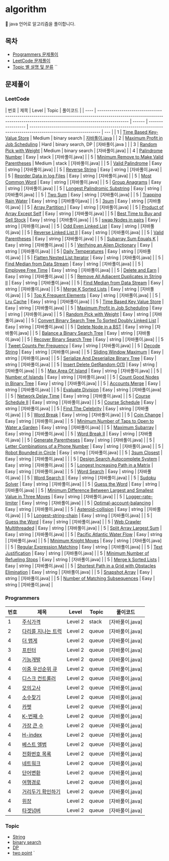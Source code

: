 # algorithm

:gift: java 언어로 알고리즘을 풀이합니다.

## 목차

- [Programmers 문제풀이](#programmers)
- [LeetCode 문제풀이](#leetcode)
- [Topic 별 설명 및 분류](#카테고리)
  ``

## 문제풀이

### LeetCode

| 번호 | 제목                                                                                                                                                                        | Level  | Topic             | 풀이코드                                                                                                          |
| ---- | --------------------------------------------------------------------------------------------------------------------------------------------------------------------------- | ------ | ----------------- | ----------------------------------------------------------------------------------------------------------------- | --- |
| 1    | [Time Based Key-Value Store](https://leetcode.com/problems/time-based-key-value-store/)                                                                                     | Medium | binary search     | [자바풀이.java](https://github.com/jstella96/algorithm/blob/main/leetcode/Medium/time-based-key-value-store.java) |
| 2    | [Maximum Profit in Job Scheduling](https://leetcode.com/problems/maximum-profit-in-job-scheduling/)                                                                         | Hard   | binary search, DP | [자바풀이.java ]                                                                                                  |
| 3    | [Random Pick with Weight](https://leetcode.com/problems/random-pick-with-weight/)                                                                                           | Medium | binary search     | [자바풀이.java]                                                                                                   |
| 4    | [Palindrome Number](https://leetcode.com/problems/palindrome-number/)                                                                                                       | Easy   | stack             | [자바풀이.java]                                                                                                   |
| 5    | [Minimum Remove to Make Valid Parentheses](https://leetcode.com/problems/minimum-remove-to-make-valid-parentheses/)                                                         | Medium | stack             | [자바풀이.java]                                                                                                   |
| 5    | [Valid Palindrome](https://leetcode.com/problems/valid-palindrome/)                                                                                                         | Easy   | string            | [자바풀이.java]                                                                                                   |
| 5    | [Reverse String](https://leetcode.com/problems/reverse-string/)                                                                                                             | Easy   | string            | [자바풀이.java]                                                                                                   |
| 5    | [Reorder Data in log Files](https://leetcode.com/problems/reorder-data-in-log-files/)                                                                                       | Easy   | string            | [자바풀이.java]                                                                                                   |
| 5    | [Most Common Word](https://leetcode.com/problems/most-common-word/)                                                                                                         | Easy   | string            | [자바풀이.java]                                                                                                   |
| 5    | [Group Anagrams](https://leetcode.com/problems/group-anagrams/)                                                                                                             | Easy   | string            | [자바풀이.java]                                                                                                   |
| 5    | [Longest Palindromic Substring](https://leetcode.com/problems/longest-palindromic-substring/)                                                                               | Easy   | string            | [자바풀이.java]                                                                                                   |
| 5    | [Two Sum](https://leetcode.com/problems/two-sum/)                                                                                                                           | Easy   | string            | [자바풀이.java]                                                                                                   |
| 5    | [Trapping Rain Water](https://leetcode.com/problems/trapping-rain-water/)                                                                                                   | Easy   | string            | [자바풀이java]                                                                                                    |
| 5    | [3sum](https://leetcode.com/problems/3sum/)                                                                                                                                 | Easy   | string            | [자바풀이.java]                                                                                                   |
| 5    | [Array Partition I](https://leetcode.com/problems/array-partition-i/)                                                                                                       | Easy   | string            | [자바풀이.java]                                                                                                   |
| 5    | [Product of Array Except Self](https://leetcode.com/problems/product-of-array-except-self/)                                                                                 | Easy   | string            | [자바풀이.java]                                                                                                   |
| 5    | [Best Time to Buy and Sell Stock](https://leetcode.com/problems/best-time-to-buy-and-sell-stock/)                                                                           | Easy   | string            | [자바풀이.java]                                                                                                   |
| 5    | [swap Nodes in pairs](https://leetcode.com/problems/swap-nodes-in-pairs/)                                                                                                   | Easy   | string            | [자바풀이.java]                                                                                                   |
| 5    | [Odd Even Linked List](https://leetcode.com/problems/odd-even-linked-list/)                                                                                                 | Easy   | string            | [자바풀이.java]                                                                                                   |
| 5    | [Reverse Linked List II](https://leetcode.com/problems/reverse-linked-list-ii/)                                                                                             | Easy   | string            | [자바풀이.java]                                                                                                   |
| 5    | [Valid Parentheses](https://leetcode.com/problems/valid-parentheses/)                                                                                                       | Easy   | string            | [자바풀이.java]                                                                                                   |
| 5    | [Subarray Sum Equals K](https://leetcode.com/problems/subarray-sum-equals-k/)                                                                                               | Easy   | string            | [자바풀이.java]                                                                                                   |
| 5    | [Verifying an Alien Dictionary](https://leetcode.com/problems/verifying-an-alien-dictionary/)                                                                               | Easy   | string            | [자바풀이.java]                                                                                                   |
| 5    | [Daily Temperatures](https://leetcode.com/problems/daily-temperatures/)                                                                                                     | Easy   | string            | [자바풀이.java]                                                                                                   |
| 5    | [Flatten Nested List Iterator](https://leetcode.com/problems/flatten-nested-list-iterator/)                                                                                 | Easy   | string            | [자바풀이.java]                                                                                                   |
| 5    | [Find Median from Data Stream](https://leetcode.com/problems/find-median-from-data-stream/)                                                                                 | Easy   | string            | [자바풀이.java]                                                                                                   |
| 5    | [Employee Free Time](https://leetcode.com/problems/employee-free-time/)                                                                                                     | Easy   | string            | [자바풀이.java]                                                                                                   |
| 5    | [Delete and Earn](https://leetcode.com/problems/delete-and-earn/)                                                                                                           | Easy   | string            | [자바풀이.java]                                                                                                   |
| 5    | [Remove All Adjacent Duplicates in String II](https://leetcode.com/problems/remove-all-adjacent-duplicates-in-string-ii/)                                                   | Easy   | string            | [자바풀이.java]                                                                                                   |
| 5    | [Find Median from Data Stream](https://leetcode.com/problems/merge-intervals/)                                                                                              | Easy   | string            | [자바풀이.java]                                                                                                   |
| 5    | [Merge K Sorted Lists](https://leetcode.com/problems/merge-k-sorted-lists/)                                                                                                 | Easy   | string            | [자바풀이.java]                                                                                                   |
| 5    | [Top K Frequent Elements](https://leetcode.com/problems/top-k-frequent-elements/)                                                                                           | Easy   | string            | [자바풀이.java]                                                                                                   |
| 5    | [Lru Cache](https://leetcode.com/problems/lru-cache/)                                                                                                                       | Easy   | string            | [자바풀이.java]                                                                                                   |
| 5    | [Time Based Key Value Store](https://leetcode.com/problems/time-based-key-value-store/)                                                                                     | Easy   | string            | [자바풀이.java]                                                                                                   |
| 5    | [Maximum Profit in Job Scheduling](https://leetcode.com/problems/maximum-profit-in-job-scheduling/)                                                                         | Easy   | string            | [자바풀이.java]                                                                                                   |
| 5    | [Random Pick with Weight](https://leetcode.com/problems/random-pick-with-weight/)                                                                                           | Easy   | string            | [자바풀이.java]                                                                                                   |
| 5    | [Convert Binary Search Tree To Sorted Doubly Linked List](https://leetcode.com/problems/convert-binary-search-tree-to-sorted-doubly-linked-list/)                           | Easy   | string            | [자바풀이.java]                                                                                                   |
| 5    | [Delete Node in a BST](https://leetcode.com/problems/delete-node-in-a-bst/)                                                                                                 | Easy   | string            | [자바풀이.java]                                                                                                   |
| 5    | [Balance a Binary Search Tree](https://leetcode.com/problems/balance-a-binary-search-tree/)                                                                                 | Easy   | string            | [자바풀이.java]                                                                                                   |
| 5    | [Recover Binary Search Tree](https://leetcode.com/problems/recover-binary-search-tree/)                                                                                     | Easy   | string            | [자바풀이.java]                                                                                                   |
| 5    | [Tweet Counts Per Frequency](https://leetcode.com/problems/tweet-counts-per-frequency/)                                                                                     | Easy   | string            | [자바풀이.java]                                                                                                   |
| 5    | [Decode String](https://leetcode.com/problems/decode-string/)                                                                                                               | Easy   | string            | [자바풀이.java]                                                                                                   |
| 5    | [Sliding Window Maximum](https://leetcode.com/problems/sliding-window-maximum/)                                                                                             | Easy   | string            | [자바풀이.java]                                                                                                   |
| 5    | [Serialize And Deserialize Binary Tree](https://leetcode.com/problems/serialize-and-deserialize-binary-tree/)                                                               | Easy   | string            | [자바풀이.java]                                                                                                   |
| 5    | [Insert Delete GetRandom O(1)](https://leetcode.com/problems/insert-delete-getrandom-o1/)                                                                                   | Easy   | string            | [자바풀이.java]                                                                                                   |
| 5    | [Max Area Of Island](https://leetcode.com/problems/max-area-of-island/)                                                                                                     | Easy   | string            | [자바풀이.java]                                                                                                   |
| 5    | [Number of Islands](https://leetcode.com/problems/number-of-islands/)                                                                                                       | Easy   | string            | [자바풀이.java]                                                                                                   |
| 5    | [Count Good Nodes in Binary Tree](https://leetcode.com/problems/count-good-nodes-in-binary-tree/)                                                                           | Easy   | string            | [자바풀이.java]                                                                                                   |
| 5    | [Accounts Merge](https://leetcode.com/problems/accounts-merge/)                                                                                                             | Easy   | string            | [자바풀이.java]                                                                                                   |
| 5    | [Evaluate Division](https://leetcode.com/problems/evaluate-division/)                                                                                                       | Easy   | string            | [자바풀이.java]                                                                                                   |
| 5    | [Network Delay Time](https://leetcode.com/problems/network-delay-time/)                                                                                                     | Easy   | string            | [자바풀이.java]                                                                                                   |
| 5    | [Course Schedule II](https://leetcode.com/problems/course-schedule-ii/)                                                                                                     | Easy   | string            | [자바풀이.java]                                                                                                   |
| 5    | [Course Schedule](https://leetcode.com/problems/course-schedule/)                                                                                                           | Easy   | string            | [자바풀이.java]                                                                                                   |
| 5    | [Find The Celebrity](https://leetcode.com/problems/find-the-celebrity/)                                                                                                     | Easy   | string            | [자바풀이.java]                                                                                                   |
| 5    | [Word Break](https://leetcode.com/problems/word-break/)                                                                                                                     | Easy   | string            | [자바풀이.java]                                                                                                   |
| 5    | [Coin Change](https://leetcode.com/problems/coin-change/)                                                                                                                   | Easy   | string            | [자바풀이.java]                                                                                                   |
| 5    | [Minimum Number of Taps to Open to Water a Garden](https://leetcode.com/problems/minimum-number-of-taps-to-open-to-water-a-garden/)                                         | Easy   | string            | [자바풀이.java]                                                                                                   |
| 5    | [Maximum Subarray](https://leetcode.com/problems/maximum-subarray/)                                                                                                         | Easy   | string            | [자바풀이.java]                                                                                                   |
| 5    | [Word Break II](https://leetcode.com/problems/word-break-ii/)                                                                                                               | Easy   | string            | [자바풀이.java]                                                                                                   |
| 5    | [Generate Parentheses](https://leetcode.com/problems/generate-parentheses/)                                                                                                 | Easy   | string            | [자바풀이.java]                                                                                                   |
| 5    | [Letter Combinations of a Phone Number](https://leetcode.com/problems/letter-combinations-of-a-phone-number/)                                                               | Easy   | string            | [자바풀이.java]                                                                                                   |
| 5    | [Robot Bounded in Circle](https://leetcode.com/problems/robot-bounded-in-circle/)                                                                                           | Easy   | string            | [자바풀이.java]                                                                                                   |
| 5    | [3sum Closest](https://leetcode.com/problems/3sum-closest/)                                                                                                                 | Easy   | string            | [자바풀이.java]                                                                                                   |     |
| 5    | [Design Search Autocomplete System](https://leetcode.com/problems/design-search-autocomplete-system/)                                                                       | Easy   | string            | [자바풀이.java]                                                                                                   |
| 5    | [Longest Increasing Path in a Matrix](https://leetcode.com/problems/longest-increasing-path-in-a-matrix/)                                                                   | Easy   | string            | [자바풀이.java]                                                                                                   |
| 5    | [Word Search](https://leetcode.com/problems/word-search/)                                                                                                                   | Easy   | string            | [자바풀이.java]                                                                                                   |
| 5    | [Word Search II](https://leetcode.com/problems/word-search-ii/)                                                                                                             | Easy   | string            | [자바풀이.java]                                                                                                   |
| 5    | [Sudoku Solver](https://leetcode.com/problems/sudoku-solver/)                                                                                                               | Easy   | string            | [자바풀이.java]                                                                                                   |
| 5    | [Guess the Word](https://leetcode.com/problems/guess-the-word/)                                                                                                             | Easy   | string            | [자바풀이.java]                                                                                                   |
| 5    | [Minimum Difference Between Largest and Smallest Value in Three Moves](https://leetcode.com/problems/minimum-difference-between-largest-and-smallest-value-in-three-moves/) | Easy   | string            | [자바풀이.java]                                                                                                   |
| 5    | [Logger-rate-limiter](https://leetcode.com/problems/logger-rate-limiter/)                                                                                                   | Easy   | string            | [자바풀이.java]                                                                                                   |
| 5    | [Optimal-account-balancing](https://leetcode.com/problems/optimal-account-balancing/)                                                                                       | Easy   | string            | [자바풀이.java]                                                                                                   |
| 5    | [Asteroid-collision](https://leetcode.com/problems/asteroid-collision/)                                                                                                     | Easy   | string            | [자바풀이.java]                                                                                                   |
| 5    | [Longest-string-chain](https://leetcode.com/problems/longest-string-chain/)                                                                                                 | Easy   | string            | [자바풀이.java]                                                                                                   |
| 5    | [Guess the Word](https://leetcode.com/problems/guess-the-word/)                                                                                                             | Easy   | string            | [자바풀이.java]                                                                                                   |
| 5    | [Web Crawler Multithreaded](https://leetcode.com/problems/web-crawler-multithreaded/)                                                                                       | Easy   | string            | [자바풀이.java]                                                                                                   |
| 5    | [Split Array Largest Sum](https://leetcode.com/problems/split-array-largest-sum/)                                                                                           | Easy   | string            | [자바풀이.java]                                                                                                   |
| 5    | [Pacific Atlantic Water Flow](https://leetcode.com/problems/pacific-atlantic-water-flow/)                                                                                   | Easy   | string            | [자바풀이.java]                                                                                                   |
| 5    | [Minimum Knight Moves](https://leetcode.com/problems/minimum-knight-moves/)                                                                                                 | Easy   | string            | [자바풀이.java]                                                                                                   |
| 5    | [Regular Expression Matching](https://leetcode.com/problems/regular-expression-matching/)                                                                                   | Easy   | string            | [자바풀이.java]                                                                                                   |
| 5    | [Text Justification](https://leetcode.com/problems/text-justification/)                                                                                                     | Easy   | string            | [자바풀이.java]                                                                                                   |
| 5    | [Minimum Number of Refueling Stops](https://leetcode.com/problems/minimum-number-of-refueling-stops/)                                                                       | Easy   | string            | [자바풀이.java]                                                                                                   |
| 5    | [Merge k Sorted Lists](https://leetcode.com/problems/merge-k-sorted-lists/)                                                                                                 | Easy   | string            | [자바풀이.java]                                                                                                   |
| 5    | [Shortest Path in a Grid with Obstacles Elimination](https://leetcode.com/problems/shortest-path-in-a-grid-with-obstacles-elimination/)                                     | Easy   | string            | [자바풀이.java]                                                                                                   |
| 5    | [Snapshot Array](https://leetcode.com/problems/snapshot-array/)                                                                                                             | Easy   | string            | [자바풀이.java]                                                                                                   |
| 5    | [Number of Matching Subsequences](https://leetcode.com/problems/number-of-matching-subsequences/)                                                                           | Easy   | string            | [자바풀이.java]                                                                                                   |

### Programmers

| 번호 | 제목                                                                           | Level   | Topic | 풀이코드        |
| ---- | ------------------------------------------------------------------------------ | ------- | ----- | --------------- |
| 1    | [주식가격](https://programmers.co.kr/learn/courses/30/lessons/42584)           | Level 2 | stack | [자바풀이.java] |
| 2    | [다리를 지나는 트럭](https://programmers.co.kr/learn/courses/30/lessons/42583) | Level 2 | queue | [자바풀이.java] |
| 4    | [더 맵게](https://programmers.co.kr/learn/courses/30/lessons/42626)            | Level 2 | queue | [자바풀이.java] |
| 3    | [프린터](https://programmers.co.kr/learn/courses/30/lessons/42587)             | Level 2 | queue | [자바풀이.java] |
| 4    | [기능개발](https://programmers.co.kr/learn/courses/30/lessons/42586)           | Level 2 | queue | [자바풀이.java] |
| 4    | [이중 우선순위 큐](https://programmers.co.kr/learn/courses/30/lessons/42628)   | Level 2 | queue | [자바풀이.java] |
| 4    | [디스크 컨트롤러](https://programmers.co.kr/learn/courses/30/lessons/42627)    | Level 2 | queue | [자바풀이.java] |
| 4    | [모의고사](https://programmers.co.kr/learn/courses/30/lessons/42540)           | Level 2 | queue | [자바풀이.java] |
| 4    | [소수찾기](https://programmers.co.kr/learn/courses/30/lessons/42839)           | Level 2 | queue | [자바풀이.java] |
| 4    | [카펫](https://programmers.co.kr/learn/courses/30/lessons/42842)               | Level 2 | queue | [자바풀이.java] |
| 4    | [K-번째 수](https://programmers.co.kr/learn/courses/30/lessons/42748)          | Level 2 | queue | [자바풀이.java] |
| 4    | [가장 큰 수](https://programmers.co.kr/learn/courses/30/lessons/42746)         | Level 2 | queue | [자바풀이.java] |
| 4    | [H-index](https://programmers.co.kr/learn/courses/30/lessons/42747)            | Level 2 | queue | [자바풀이.java] |
| 4    | [베스트 엘범](https://programmers.co.kr/learn/courses/30/lessons/42579)        | Level 2 | queue | [자바풀이.java] |
| 4    | [전화번호 목록](https://programmers.co.kr/learn/courses/30/lessons/42577)      | Level 2 | queue | [자바풀이.java] |
| 4    | [네트워크](https://programmers.co.kr/learn/courses/30/lessons/43162)           | Level 2 | queue | [자바풀이.java] |
| 4    | [단어변환](https://programmers.co.kr/learn/courses/30/lessons/43163)           | Level 2 | queue | [자바풀이.java] |
| 4    | [여행경로](https://programmers.co.kr/learn/courses/30/lessons/43164)           | Level 2 | queue | [자바풀이.java] |
| 4    | [거리두기 확인하기](https://programmers.co.kr/learn/courses/30/lessons/81302)  | Level 2 | queue | [자바풀이.java] |
| 4    | [위장](https://programmers.co.kr/learn/courses/30/lessons/42578)               | Level 2 | queue | [자바풀이.java] |
| 4    | [타겟넘버](https://programmers.co.kr/learn/courses/30/lessons/43165)           | Level 2 | queue | [자바풀이.java] |

### Topic

- [String](https://github.com/jstella96/algorithm/blob/main/leetcode/Medium/time-based-key-value-store.java)
- [binary search](https://github.com/jstella96/algorithm/blob/main/leetcode/Medium/time-based-key-value-store.java)
- [DP](https://github.com/jstella96/algorithm/blob/main/leetcode/Medium/time-based-key-value-store.java)
- [two point](https://github.com/jstella96/algorithm/blob/main/leetcode/Medium/time-based-key-value-store.java)
  `
